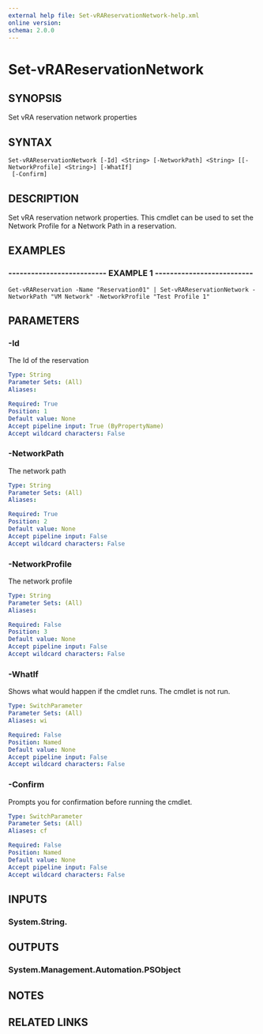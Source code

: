 ```yaml
---
external help file: Set-vRAReservationNetwork-help.xml
online version: 
schema: 2.0.0
---
```


# Set-vRAReservationNetwork

## SYNOPSIS
Set vRA reservation network properties

## SYNTAX

```
Set-vRAReservationNetwork [-Id] <String> [-NetworkPath] <String> [[-NetworkProfile] <String>] [-WhatIf]
 [-Confirm]
```

## DESCRIPTION
Set vRA reservation network properties.
This cmdlet can be used to set the Network Profile for a
Network Path in a reservation.

## EXAMPLES

### -------------------------- EXAMPLE 1 --------------------------
```
Get-vRAReservation -Name "Reservation01" | Set-vRAReservationNetwork -NetworkPath "VM Network" -NetworkProfile "Test Profile 1"
```

## PARAMETERS

### -Id
The Id of the reservation

```yaml
Type: String
Parameter Sets: (All)
Aliases: 

Required: True
Position: 1
Default value: None
Accept pipeline input: True (ByPropertyName)
Accept wildcard characters: False
```

### -NetworkPath
The network path

```yaml
Type: String
Parameter Sets: (All)
Aliases: 

Required: True
Position: 2
Default value: None
Accept pipeline input: False
Accept wildcard characters: False
```

### -NetworkProfile
The network profile

```yaml
Type: String
Parameter Sets: (All)
Aliases: 

Required: False
Position: 3
Default value: None
Accept pipeline input: False
Accept wildcard characters: False
```

### -WhatIf
Shows what would happen if the cmdlet runs.
The cmdlet is not run.

```yaml
Type: SwitchParameter
Parameter Sets: (All)
Aliases: wi

Required: False
Position: Named
Default value: None
Accept pipeline input: False
Accept wildcard characters: False
```

### -Confirm
Prompts you for confirmation before running the cmdlet.

```yaml
Type: SwitchParameter
Parameter Sets: (All)
Aliases: cf

Required: False
Position: Named
Default value: None
Accept pipeline input: False
Accept wildcard characters: False
```

## INPUTS

### System.String.

## OUTPUTS

### System.Management.Automation.PSObject

## NOTES

## RELATED LINKS

